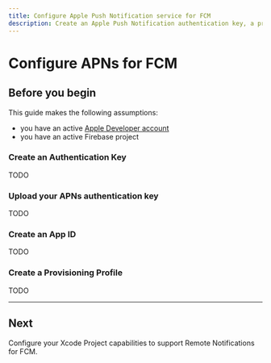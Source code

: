 ```yaml
---
title: Configure Apple Push Notification service for FCM
description: Create an Apple Push Notification authentication key, a provisioning profile and an App ID to use with FCM on iOS.
---
```


# Configure APNs for FCM

## Before you begin

This guide makes the following assumptions:

- you have an active [Apple Developer account](https://developer.apple.com/membercenter/index.action)
- you have an active Firebase project

### Create an Authentication Key

<!-- https://firebase.google.com/docs/cloud-messaging/ios/certs -->

TODO

### Upload your APNs authentication key

<!-- https://firebase.google.com/docs/cloud-messaging/ios/client#upload_your_apns_authentication_key -->

TODO

### Create an App ID

<!-- https://firebase.google.com/docs/cloud-messaging/ios/certs -->

TODO

### Create a Provisioning Profile

<!-- https://firebase.google.com/docs/cloud-messaging/ios/certs -->

TODO

---

## Next

<Grid>
	<Block
		title="Configure Xcode Project notification capabilities"
		to="/messaging/ios-xcode-project-capabilities"
		icon="tool"
		color="#2196F3"
	>
		Configure your Xcode Project capabilities to support Remote Notifications for FCM.
  	</Block>
</Grid>
